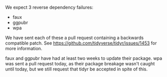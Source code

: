 We expect 3 reverse dependency failures:
- faux
- ggpubr
- wpa

We have sent each of these a pull request containing a backwards compatible
patch. See https://github.com/tidyverse/tidyr/issues/1453 for more information.

faux and ggpubr have had at least two weeks to update their package. wpa was
sent a pull request today, as their package breakage wasn't caught until today,
but we still request that tidyr be accepted in spite of this.
